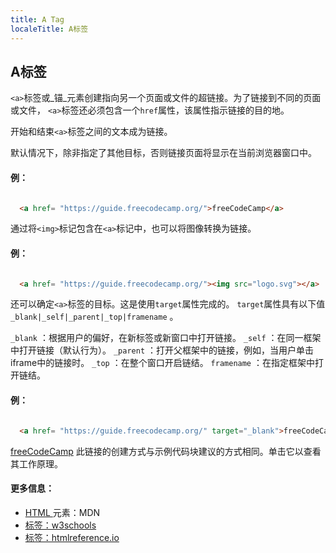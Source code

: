 ```yaml
---
title: A Tag
localeTitle: A标签
---
```

## A标签

`<a>`标签或_锚_元素创建指向另一个页面或文件的超链接。为了链接到不同的页面或文件， `<a>`标签还必须包含一个`href`属性，该属性指示链接的目的地。

开始和结束`<a>`标签之间的文本成为链接。

默认情况下，除非指定了其他目标，否则链接页面将显示在当前浏览器窗口中。

#### 例：

```html

  <a href= "https://guide.freecodecamp.org/">freeCodeCamp</a> 
```

通过将`<img>`标记包含在`<a>`标记中，也可以将图像转换为链接。

#### 例：

```html

  <a href= "https://guide.freecodecamp.org/"><img src="logo.svg"></a> 
```

还可以确定`<a>`标签的目标。这是使用`target`属性完成的。 `target`属性具有以下值`_blank|_self|_parent|_top|framename` 。

`_blank` ：根据用户的偏好，在新标签或新窗口中打开链接。 `_self` ：在同一框架中打开链接（默认行为）。 `_parent` ：打开父框架中的链接，例如，当用户单击iframe中的链接时。 `_top` ：在整个窗口开启链结。 `framename` ：在指定框架中打开链结。

#### 例：

```html

  <a href= "https://guide.freecodecamp.org/" target="_blank">freeCodeCamp</a> 
```

[freeCodeCamp](https://guide.freecodecamp.org/) 此链接的创建方式与示例代码块建议的方式相同。单击它以查看其工作原理。

#### 更多信息：

*   [HTML <a>元素：MDN](https://developer.mozilla.org/en-US/docs/Web/HTML/Element/a)
*   [标签：w3schools](https://www.w3schools.com/tags/tag_a.asp)
*   [标签：htmlreference.io](http://htmlreference.io/element/a/)
